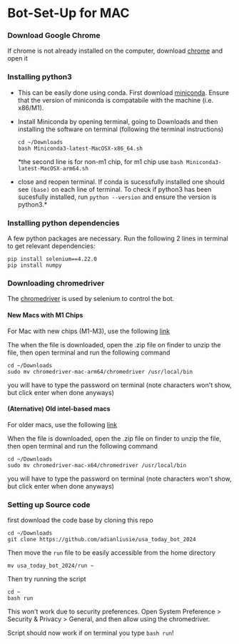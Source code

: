 # Bot-Set-Up for MAC

### Download Google Chrome
If chrome is not already installed on the computer, download [chrome](https://www.google.com/intl/en_us/chrome/) and open it 

### Installing python3
- This can be easily done using conda. First download [miniconda](https://docs.conda.io/en/latest/miniconda.html). Ensure that the version of miniconda is compatabile with the machine (i.e. x86/M1).

- Install Miniconda by opening terminal, going to Downloads and then installing the software on terminal (following the terminal instructions)

  ```
  cd ~/Downloads
  bash Miniconda3-latest-MacOSX-x86_64.sh 
  ```  
  *the second line is for non-m1 chip, for m1 chip use ```bash Miniconda3-latest-MacOSX-arm64.sh ```

- close and reopen terminal. If conda is sucessfully installed one should see ```(base)``` on each line of terminal. To check if python3 has been sucesfully installed, run ```python --version``` and ensure the version is python3.*

### Installing python dependencies
A few python packages are necessary. Run the following 2 lines in terminal to get relevant dependencies:

```
pip install selenium==4.22.0
pip install numpy
```

### Downloading chromedriver


The [chromedriver](https://googlechromelabs.github.io/chrome-for-testing/#stable) is used by selenium to control the bot. 

#### New Macs with M1 Chips
For Mac with new chips (M1-M3), use the following [link](https://storage.googleapis.com/chrome-for-testing-public/137.0.7151.68/mac-arm64/chromedriver-mac-arm64.zip)

The when the file is downloaded, open the .zip file on finder to unzip the file, then open terminal and run the following command 


```
cd ~/Downloads
sudo mv chromedriver-mac-arm64/chromedriver /usr/local/bin
```

you will have to type the password on terminal (note characters won't show, but click enter when done anyways)

#### (Aternative) Old intel-based macs 
For older macs, use the following [link](https://storage.googleapis.com/chrome-for-testing-public/126.0.6478.61/mac-x64/chromedriver-mac-x64.zip)

When the file is downloaded, open the .zip file on finder to unzip the file, then open terminal and run the following command

```
cd ~/Downloads
sudo mv chromedriver-mac-x64/chromedriver /usr/local/bin 
```

you will have to type the password on terminal (note characters won't show, but click enter when done anyways)

### Setting up Source code
first download the code base by cloning this repo

``` 
cd ~/Downloads
git clone https://github.com/adianliusie/usa_today_bot_2024
```

Then move the `run` file to be easily accessible from the home directory
``` 
mv usa_today_bot_2024/run ~
```

Then try running the script
```
cd ~
bash run
```

This won't work due to security preferences. Open System Preference > Security & Privacy > General, and then allow using the chromedriver.

Script should now work if on terminal you type ```bash run```!



